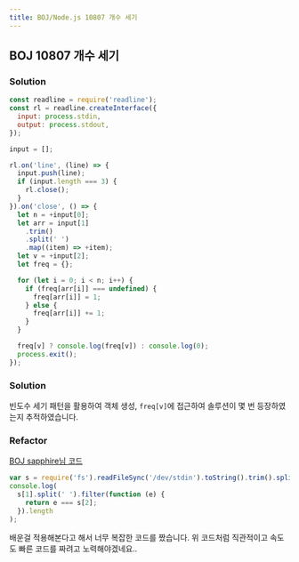 ```yaml
---
title: BOJ/Node.js 10807 개수 세기
---
```


## BOJ 10807 개수 세기

### Solution

```javascript
const readline = require('readline');
const rl = readline.createInterface({
  input: process.stdin,
  output: process.stdout,
});

input = [];

rl.on('line', (line) => {
  input.push(line);
  if (input.length === 3) {
    rl.close();
  }
}).on('close', () => {
  let n = +input[0];
  let arr = input[1]
    .trim()
    .split(' ')
    .map((item) => +item);
  let v = +input[2];
  let freq = {};

  for (let i = 0; i < n; i++) {
    if (freq[arr[i]] === undefined) {
      freq[arr[i]] = 1;
    } else {
      freq[arr[i]] += 1;
    }
  }

  freq[v] ? console.log(freq[v]) : console.log(0);
  process.exit();
});
```

### Solution

빈도수 세기 패턴을 활용하여 객체 생성, `freq[v]`에 접근하여 솔루션이 몇 번 등장하였는지 추적하였습니다.

### Refactor

[BOJ sapphire님 코드](https://www.acmicpc.net/source/2979997)

```javascript
var s = require('fs').readFileSync('/dev/stdin').toString().trim().split('\n');
console.log(
  s[1].split(' ').filter(function (e) {
    return e === s[2];
  }).length
);
```

배운걸 적용해본다고 해서 너무 복잡한 코드를 짰습니다. 위 코드처럼 직관적이고 속도도 빠른 코드를 짜려고 노력해야겠네요..

